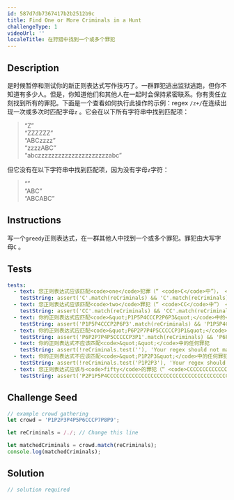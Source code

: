 ```yaml
---
id: 587d7db7367417b2b2512b9c
title: Find One or More Criminals in a Hunt
challengeType: 1
videoUrl: ''
localeTitle: 在狩猎中找到一个或多个罪犯
---
```


## Description
<section id="description">是时候暂停和测试你的新正则表达式写作技巧了。一群罪犯逃出监狱逃跑，但你不知道有多少人。但是，你知道他们和其他人在一起时会保持紧密联系。你有责任立刻找到所有的罪犯。下面是一个查看如何执行此操作的示例：regex <code>/z+/</code>在连续出现一次或多次时匹配字母<code>z</code> 。它会在以下所有字符串中找到匹配项： <blockquote> “Z” <br> “ZZZZZZ” <br> “ABCzzzz” <br> “zzzzABC” <br> “abczzzzzzzzzzzzzzzzzzzzzabc” </blockquote>但它没有在以下字符串中找到匹配项，因为没有字母<code>z</code>字符： <blockquote> “” <br> “ABC” <br> “ABCABC” </blockquote></section>

## Instructions
<section id="instructions">写一个<code>greedy</code>正则表达式，在一群其他人中找到一个或多个罪犯。罪犯由大写字母<code>C</code> 。 </section>

## Tests
<section id='tests'>

```yml
tests:
  - text: 您正则表达式应该匹配<code>one</code>犯罪（“ <code>C</code>中”）， <code>&quot;C&quot;</code>
    testString: assert('C'.match(reCriminals) && 'C'.match(reCriminals)[0] == 'C', 'Your regex should match <code>one</code> criminal ("<code>C</code>") in <code>"C"</code>');
  - text: 您正则表达式应该匹配<code>two</code>罪犯（“ <code>CC</code>中”） <code>&quot;CC&quot;</code>
    testString: assert('CC'.match(reCriminals) && 'CC'.match(reCriminals)[0] == 'CC', 'Your regex should match <code>two</code> criminals ("<code>CC</code>") in <code>"CC"</code>');
  - text: 你的正则表达式应匹配<code>&quot;P1P5P4CCCP2P6P3&quot;</code>中的<code>three</code>罪犯（“ <code>CCC</code> ”）
    testString: assert('P1P5P4CCCP2P6P3'.match(reCriminals) && 'P1P5P4CCCP2P6P3'.match(reCriminals)[0] == 'CCC', 'Your regex should match <code>three</code> criminals ("<code>CCC</code>") in <code>"P1P5P4CCCP2P6P3"</code>');
  - text: 你的正则表达式应匹配<code>&quot;P6P2P7P4P5CCCCCP3P1&quot;</code>中的<code>five</code>罪犯（“ <code>CCCCC</code> ”）
    testString: assert('P6P2P7P4P5CCCCCP3P1'.match(reCriminals) && 'P6P2P7P4P5CCCCCP3P1'.match(reCriminals)[0] == 'CCCCC', 'Your regex should match <code>five</code> criminals ("<code>CCCCC</code>") in <code>"P6P2P7P4P5CCCCCP3P1"</code>');
  - text: 你的正则表达式不应该匹配<code>&quot;&quot;</code>中的任何罪犯
    testString: assert(!reCriminals.test(''), 'Your regex should not match any criminals in <code>""</code>');
  - text: 你的正则表达式不应该匹配<code>&quot;P1P2P3&quot;</code>中的任何罪犯
    testString: assert(!reCriminals.test('P1P2P3'), 'Your regex should not match any criminals in <code>"P1P2P3"</code>');
  - text: 您正则表达式应该与<code>fifty</code>的罪犯（“ <code>CCCCCCCCCCCCCCCCCCCCCCCCCCCCCCCCCCCCCCCCCCCCCCCCCC</code>中”） <code>&quot;P2P1P5P4CCCCCCCCCCCCCCCCCCCCCCCCCCCCCCCCCCCCCCCCCCCCCCCCCCP3&quot;</code> 。
    testString: assert('P2P1P5P4CCCCCCCCCCCCCCCCCCCCCCCCCCCCCCCCCCCCCCCCCCCCCCCCCCP3'.match(reCriminals) && 'P2P1P5P4CCCCCCCCCCCCCCCCCCCCCCCCCCCCCCCCCCCCCCCCCCCCCCCCCCP3'.match(reCriminals)[0] == "CCCCCCCCCCCCCCCCCCCCCCCCCCCCCCCCCCCCCCCCCCCCCCCCCC", 'Your regex should match <code>fifty</code> criminals ("<code>CCCCCCCCCCCCCCCCCCCCCCCCCCCCCCCCCCCCCCCCCCCCCCCCCC</code>") in <code>"P2P1P5P4CCCCCCCCCCCCCCCCCCCCCCCCCCCCCCCCCCCCCCCCCCCCCCCCCCP3"</code>.');

```

</section>

## Challenge Seed
<section id='challengeSeed'>

<div id='js-seed'>

```js
// example crowd gathering
let crowd = 'P1P2P3P4P5P6CCCP7P8P9';

let reCriminals = /./; // Change this line

let matchedCriminals = crowd.match(reCriminals);
console.log(matchedCriminals);

```

</div>



</section>

## Solution
<section id='solution'>

```js
// solution required
```
</section>

